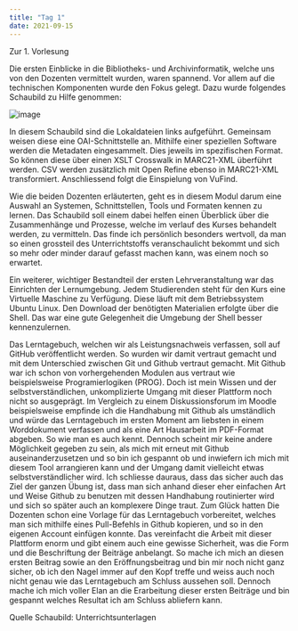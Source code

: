 ```yaml
---
title: "Tag 1"
date: 2021-09-15
---
```


Zur 1. Vorlesung

Die ersten Einblicke in die Bibliotheks- und Archivinformatik, welche uns von den Dozenten vermittelt wurden, waren spannend. Vor allem auf die technischen Komponenten wurde den Fokus gelegt. Dazu wurde folgendes Schaubild zu Hilfe genommen: 

![image](https://user-images.githubusercontent.com/91735645/140393516-a53acaff-0f88-4bfb-b5fd-0aec007a6174.png)


In diesem Schaubild sind die Lokaldateien links aufgeführt. Gemeinsam weisen diese eine OAI-Schnittstelle an. Mithilfe einer speziellen Software werden die Metadaten eingesammelt. Dies jeweils im spezifischen Format. So können diese über einen XSLT Crosswalk in MARC21-XML überführt werden. CSV werden zusätzlich mit Open Refine ebenso in MARC21-XML transformiert. Anschliessend folgt die Einspielung von VuFind. 

Wie die beiden Dozenten erläuterten, geht es in diesem Modul darum eine Auswahl an  Systemen, Schnittstellen, Tools und Formaten kennen zu lernen. Das Schaubild soll einem dabei helfen einen Überblick über die Zusammenhänge und Prozesse, welche im verlauf des Kurses behandelt werden, zu vermitteln. Das finde ich persönlich besonders wertvoll, da man so einen grossteil des Unterrichtstoffs veranschaulicht bekommt und sich so mehr oder minder darauf gefasst machen kann, was einem noch so erwartet. 

Ein weiterer, wichtiger Bestandteil der ersten Lehrveranstaltung war das Einrichten der Lernumgebung. Jedem Studierenden steht für den Kurs eine Virtuelle Maschine zu Verfügung. Diese läuft mit dem Betriebssystem Ubuntu Linux. Den Download der benötigten Materialien erfolgte über die Shell. Das war eine gute Gelegenheit die Umgebung der Shell besser kennenzulernen. 

Das Lerntagebuch, welchen wir als Leistungsnachweis verfassen, soll auf GitHub veröffentlicht werden. So wurden wir damit vertraut gemacht und mit dem Unterschied zwischen Git und Github vertraut gemacht. 
Mit Github war ich schon von vorhergehenden Modulen aus vertraut wie beispielsweise Programierlogiken (PROG). Doch ist mein Wissen und der selbstverständlichen, unkomplizierte Umgang mit dieser Plattform noch nicht so ausgeprägt. Im Vergleich zu einem Diskussionsforum im Moodle beispielsweise empfinde ich die Handhabung mit Github als umständlich und würde das Lerntagebuch im ersten Moment am liebsten in einem Worddokument verfassen und als eine Art Hausarbeit im PDF-Format abgeben. So wie man es auch kennt. Dennoch scheint mir keine andere Möglichkeit gegeben zu sein, als mich mit erneut mit Github auseinanderzusetzen und so bin ich gespannt ob und inwiefern ich mich mit diesem Tool arrangieren kann und der Umgang damit vielleicht etwas selbstverständlicher wird. Ich schliesse dauraus, dass das sicher auch das Ziel der ganzen Übung ist, dass man sich anhand dieser eher einfachen Art und Weise Github zu benutzen mit dessen Handhabung routinierter wird und sich so später auch an komplexere Dinge traut. 
Zum Glück hatten Die Dozenten schon eine Vorlage für das Lerntagebuch vorbereitet, welches man sich mithilfe eines Pull-Befehls in Github kopieren, und so in den eigenen Account einfügen konnte. Das vereinfacht die Arbeit mit dieser Plattform enorm und gibt einem auch eine gewisse Sicherheit, was die Form und die Beschriftung der Beiträge anbelangt. 
So mache ich mich an diesen ersten Beitrag sowie an den Eröffnungsbeitrag und bin mir noch nicht ganz sicher, ob ich den Nagel immer auf den Kopf treffe und weiss auch noch nicht genau wie das Lerntagebuch am Schluss aussehen soll. Dennoch mache ich mich voller Elan an die Erarbeitung dieser ersten Beiträge und bin gespannt welches Resultat ich am Schluss abliefern kann. 

Quelle Schaubild: Unterrichtsunterlagen
